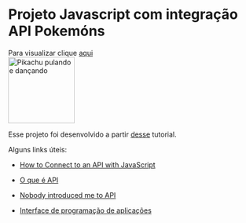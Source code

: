 # Projeto Javascript com integração API Pokemóns

Para visualizar clique [aqui](https://itsalle.github.io/js-pokemon-api/)<br>
<img height="135" alt="Pikachu pulando e dançando" src="https://i.pinimg.com/originals/00/34/87/003487f3761dfa309aa7f2719c5e1eb0.gif">

Esse projeto foi desenvolvido a partir [desse](https://crisgon.github.io/posts/Consumindo-uma-API-de-pokemon-com-Javascript/) tutorial.

Alguns links úteis:

* [How to Connect to an API with JavaScript](https://www.taniarascia.com/how-to-connect-to-an-api-with-javascript/)

* [O que é API](https://canaltech.com.br/software/o-que-e-api/)

* [Nobody introduced me to API](https://www.robinwieruch.de/what-is-an-api-javascript/)

* [Interface de programação de aplicações](https://pt.wikipedia.org/wiki/Interface_de_programa%C3%A7%C3%A3o_de_aplica%C3%A7%C3%B5es)
